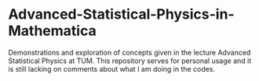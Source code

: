 # Advanced-Statistical-Physics-in-Mathematica
Demonstrations and exploration of concepts given in the lecture Advanced Statistical Physics at TUM.
This repository serves for personal usage and it is still lacking on comments about what I am doing in the codes.
